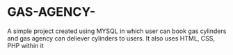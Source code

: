 # GAS-AGENCY-
A simple project created using MYSQL in which user can book gas cylinders and gas agency can deliever cylinders to users. It also uses HTML, CSS, PHP within it

